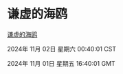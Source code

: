 # 谦虚的海鸥
[谦虚的海鸥](http://219.139.197.74:56308/qxdho/course/base/hotlink/index.php)

2024年 11月 02日 星期六 00:40:01 CST

2024年 11月 01日 星期五 16:40:01 GMT
